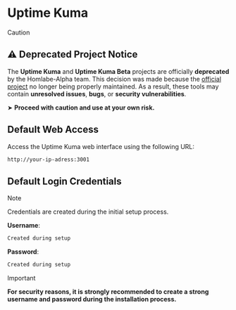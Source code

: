 # Uptime Kuma

> [!CAUTION]
>
> ## ⚠️ Deprecated Project Notice
>
> The **Uptime Kuma** and **Uptime Kuma Beta** projects are officially
> **deprecated** by the Homlabe-Alpha team. This decision was made because the
> [official project](https://github.com/louislam/uptime-kuma) no longer being
> properly maintained. As a result, these tools may contain **unresolved
> issues**, **bugs**, or **security vulnerabilities**.
>
> ➤ **Proceed with caution and use at your own risk.**

## Default Web Access

Access the Uptime Kuma web interface using the following URL:

```bash
http://your-ip-adress:3001
```

## Default Login Credentials

> [!NOTE]
>
> Credentials are created during the initial setup process.

**Username**:

```bash
Created during setup
```

**Password**:

```bash
Created during setup
```

> [!IMPORTANT]
>
> **For security reasons, it is strongly recommended to create a strong username
> and password during the installation process.**
